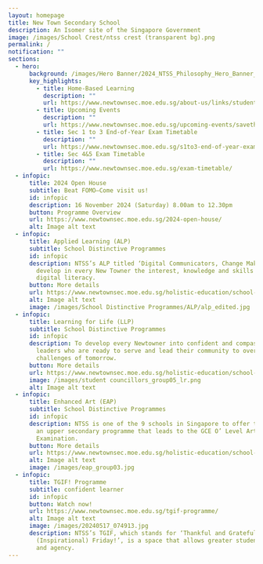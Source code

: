 ```yaml
---
layout: homepage
title: New Town Secondary School
description: An Isomer site of the Singapore Government
image: /images/School Crest/ntss crest (transparent bg).png
permalink: /
notification: ""
sections:
  - hero:
      background: /images/Hero Banner/2024_NTSS_Philosophy_Hero_Banner_1920x720px.png
      key_highlights:
        - title: Home-Based Learning
          description: ""
          url: https://www.newtownsec.moe.edu.sg/about-us/links/students/home-based-learning-hbl/
        - title: Upcoming Events
          description: ""
          url: https://www.newtownsec.moe.edu.sg/upcoming-events/savethedates/
        - title: Sec 1 to 3 End-of-Year Exam Timetable
          description: ""
          url: https://www.newtownsec.moe.edu.sg/s1to3-end-of-year-examinations/
        - title: Sec 4&5 Exam Timetable
          description: ""
          url: https://www.newtownsec.moe.edu.sg/exam-timetable/
  - infopic:
      title: 2024 Open House
      subtitle: Beat FOMO—Come visit us!
      id: infopic
      description: 16 November 2024 (Saturday) 8.00am to 12.30pm
      button: Programme Overview
      url: https://www.newtownsec.moe.edu.sg/2024-open-house/
      alt: Image alt text
  - infopic:
      title: Applied Learning (ALP)
      subtitle: School Distinctive Programmes
      id: infopic
      description: NTSS’s ALP titled ‘Digital Communicators, Change Makers’ seeks to
        develop in every New Towner the interest, knowledge and skills in
        digital literacy.
      button: More details
      url: https://www.newtownsec.moe.edu.sg/holistic-education/school-distinctive-programmes/applied-learning-alp-from-2023/
      alt: Image alt text
      image: /images/School Distinctive Programmes/ALP/alp_edited.jpg
  - infopic:
      title: Learning for Life (LLP)
      subtitle: School Distinctive Programmes
      id: infopic
      description: To develop every Newtowner into confident and compassionate student
        leaders who are ready to serve and lead their community to overcome
        challenges of tomorrow.
      button: More details
      url: https://www.newtownsec.moe.edu.sg/holistic-education/school-distinctive-programmes/learning-for-life-llp-from-2023/
      image: /images/student councillors_group05_lr.png
      alt: Image alt text
  - infopic:
      title: Enhanced Art (EAP)
      subtitle: School Distinctive Programmes
      id: infopic
      description: NTSS is one of the 9 schools in Singapore to offer the EAP. This is
        an upper secondary programme that leads to the GCE O’ Level Art
        Examination.
      button: More details
      url: https://www.newtownsec.moe.edu.sg/holistic-education/school-distinctive-programmes/enhanced-art-eap/
      alt: Image alt text
      image: /images/eap_group03.jpg
  - infopic:
      title: TGIF! Programme
      subtitle: confident learner
      id: infopic
      button: Watch now!
      url: https://www.newtownsec.moe.edu.sg/tgif-programme/
      alt: Image alt text
      image: /images/20240517_074913.jpg
      description: NTSS’s TGIF, which stands for ‘Thankful and Grateful It’s
        (Inspirational) Friday!’, is a space that allows greater student voice
        and agency.
---
```

